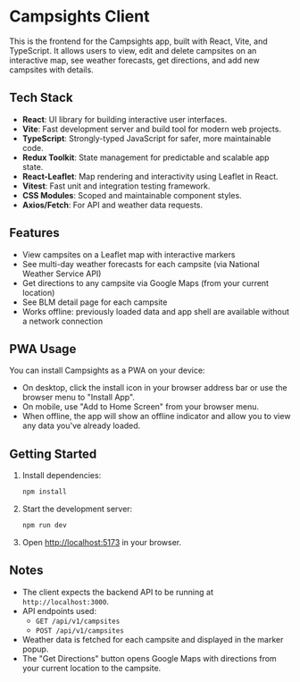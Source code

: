 # Campsights Client

This is the frontend for the Campsights app, built with React, Vite, and TypeScript. It allows users to view, edit and delete campsites on an interactive map, see weather forecasts, get directions, and add new campsites with details.

## Tech Stack

- **React**: UI library for building interactive user interfaces.
- **Vite**: Fast development server and build tool for modern web projects.
- **TypeScript**: Strongly-typed JavaScript for safer, more maintainable code.
- **Redux Toolkit**: State management for predictable and scalable app state.
- **React-Leaflet**: Map rendering and interactivity using Leaflet in React.
- **Vitest**: Fast unit and integration testing framework.
- **CSS Modules**: Scoped and maintainable component styles.
- **Axios/Fetch**: For API and weather data requests.


## Features

- View campsites on a Leaflet map with interactive markers
- See multi-day weather forecasts for each campsite (via National Weather Service API)
- Get directions to any campsite via Google Maps (from your current location)
- See BLM detail page for each campsite
- Works offline: previously loaded data and app shell are available without a network connection


## PWA Usage

You can install Campsights as a PWA on your device:

- On desktop, click the install icon in your browser address bar or use the browser menu to "Install App".
- On mobile, use "Add to Home Screen" from your browser menu.
- When offline, the app will show an offline indicator and allow you to view any data you've already loaded.

## Getting Started

1. Install dependencies:
   ```sh
   npm install
   ```

2. Start the development server:
   ```sh
   npm run dev
   ```

3. Open [http://localhost:5173](http://localhost:5173) in your browser.

## Notes

- The client expects the backend API to be running at `http://localhost:3000`.
- API endpoints used:
  - `GET /api/v1/campsites`
  - `POST /api/v1/campsites`
- Weather data is fetched for each campsite and displayed in the marker popup.
- The "Get Directions" button opens Google Maps with directions from your current location to the campsite.
